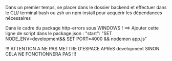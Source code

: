 Dans un premier temps, se placer dans le dossier backend et effectuer dans le CLI/ terminal bash ou zsh un npm install pour acquérir les dépendances nécessaires



Dans le cadre du package http-errors sous WINDOWS !
==> Ajouter cette ligne de script dans le package.json :
"start": "SET NODE_ENV=development&& SET PORT=4000 && nodemon app.js"

!!! ATTENTION A NE PAS METTRE D'ESPACE APRèS development SINON CELA NE FONCTIONNERA PAS !!!